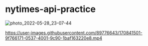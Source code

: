 # nytimes-api-practice
![photo_2022-05-28_23-07-44](https://user-images.githubusercontent.com/89776643/170841549-d8c3dd97-2976-4e54-b350-7bf1455c7905.jpg)

https://user-images.githubusercontent.com/89776643/170841501-9f766171-0537-4001-9c90-1baf163220e8.mp4
